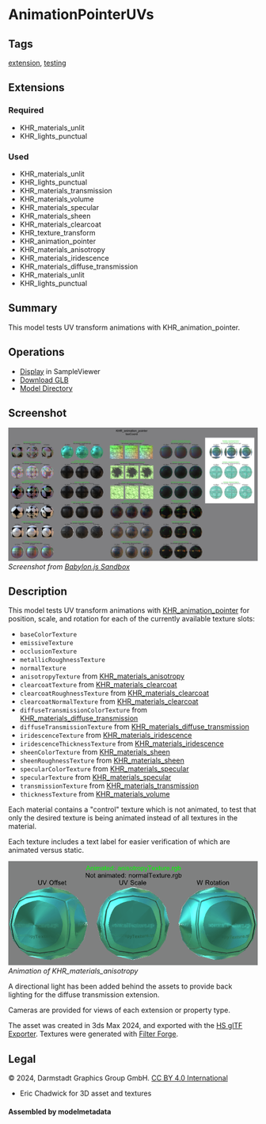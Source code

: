 # AnimationPointerUVs

## Tags

[extension](../Models-extension.md), [testing](../Models-testing.md)

## Extensions

### Required

* KHR_materials_unlit
* KHR_lights_punctual

### Used

* KHR_materials_unlit
* KHR_lights_punctual
* KHR_materials_transmission
* KHR_materials_volume
* KHR_materials_specular
* KHR_materials_sheen
* KHR_materials_clearcoat
* KHR_texture_transform
* KHR_animation_pointer
* KHR_materials_anisotropy
* KHR_materials_iridescence
* KHR_materials_diffuse_transmission
* KHR_materials_unlit
* KHR_lights_punctual

## Summary

This model tests UV transform animations with KHR_animation_pointer.

## Operations

* [Display](https://github.khronos.org/glTF-Sample-Viewer-Release/?model=https://raw.GithubUserContent.com/KhronosGroup/glTF-Sample-Assets/main/./Models/AnimationPointerUVs/glTF-Binary/AnimationPointerUVs.glb) in SampleViewer
* [Download GLB](https://raw.GithubUserContent.com/KhronosGroup/glTF-Sample-Assets/main/./Models/AnimationPointerUVs/glTF-Binary/AnimationPointerUVs.glb)
* [Model Directory](./)

## Screenshot

![screenshot](screenshot/screenshot_Large.jpg)
<br clear="all"/>_Screenshot from [Babylon.js Sandbox](https://sandbox.babylonjs.com/)_

## Description

This model tests UV transform animations with [KHR_animation_pointer](https://github.com/KhronosGroup/glTF/blob/main/extensions/2.0/Khronos/KHR_animation_pointer/README.md) for position, scale, and rotation for each of the currently available texture slots:
* `baseColorTexture`
* `emissiveTexture`
* `occlusionTexture`
* `metallicRoughnessTexture`
* `normalTexture`
* `anisotropyTexture` from [KHR_materials_anisotropy](https://github.com/KhronosGroup/glTF/blob/main/extensions/2.0/Khronos/KHR_materials_anisotropy/README.md)
* `clearcoatTexture` from [KHR_materials_clearcoat](https://github.com/KhronosGroup/glTF/blob/main/extensions/2.0/Khronos/KHR_materials_clearcoat/README.md)
* `clearcoatRoughnessTexture` from [KHR_materials_clearcoat](https://github.com/KhronosGroup/glTF/blob/main/extensions/2.0/Khronos/KHR_materials_clearcoat/README.md)
* `clearcoatNormalTexture` from [KHR_materials_clearcoat](https://github.com/KhronosGroup/glTF/blob/main/extensions/2.0/Khronos/KHR_materials_clearcoat/README.md)
* `diffuseTransmissionColorTexture` from [KHR_materials_diffuse_transmission](https://github.com/KhronosGroup/glTF/pull/1825)
* `diffuseTransmissionTexture` from [KHR_materials_diffuse_transmission](https://github.com/KhronosGroup/glTF/pull/1825)
* `iridescenceTexture` from [KHR_materials_iridescence](https://github.com/KhronosGroup/glTF/blob/main/extensions/2.0/Khronos/KHR_materials_iridescence/README.md)
* `iridescenceThicknessTexture` from [KHR_materials_iridescence](https://github.com/KhronosGroup/glTF/blob/main/extensions/2.0/Khronos/KHR_materials_iridescence/README.md)
* `sheenColorTexture` from [KHR_materials_sheen](https://github.com/KhronosGroup/glTF/blob/main/extensions/2.0/Khronos/KHR_materials_sheen/README.md)
* `sheenRoughnessTexture` from [KHR_materials_sheen](https://github.com/KhronosGroup/glTF/blob/main/extensions/2.0/Khronos/KHR_materials_sheen/README.md)
* `specularColorTexture` from [KHR_materials_specular](https://github.com/KhronosGroup/glTF/blob/main/extensions/2.0/Khronos/KHR_materials_specular/README.md)
* `specularTexture` from [KHR_materials_specular](https://github.com/KhronosGroup/glTF/blob/main/extensions/2.0/Khronos/KHR_materials_specular/README.md)
* `transmissionTexture` from [KHR_materials_transmission](https://github.com/KhronosGroup/glTF/blob/main/extensions/2.0/Khronos/KHR_materials_transmission/README.md)
* `thicknessTexture` from [KHR_materials_volume](https://github.com/KhronosGroup/glTF/blob/main/extensions/2.0/Khronos/KHR_materials_volume/README.md)

Each material contains a "control" texture which is not animated, to test that only the desired texture is being animated instead of all textures in the material. 

Each texture includes a text label for easier verification of which are animated versus static. 

![screenshot](screenshot/anisotropyAnimated.gif)
<br clear="all"/>_Animation of KHR_materials_anisotropy_

A directional light has been added behind the assets to provide back lighting for the diffuse transmission extension.

Cameras are provided for views of each extension or property type.

The asset was created in 3ds Max 2024, and exported with the [HS glTF Exporter](https://nu1963u.wixsite.com/custom3dsmax/gltfpluginfor3dsmax). Textures were generated with [Filter Forge](https://www.filterforge.com/).

## Legal

&copy; 2024, Darmstadt Graphics Group GmbH. [CC BY 4.0 International](https://creativecommons.org/licenses/by/4.0/legalcode)

 - Eric Chadwick for 3D asset and textures

#### Assembled by modelmetadata
